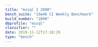 ```yaml
---
title: "mssql 2 2090"
bench_suite: "19w46 CI Weekly Benchmark"
build_number: "2090"
dbprofile: "mssql"
classifier: ""
date: 2019-11-12T17:10:29
type: "bench"
---
```

